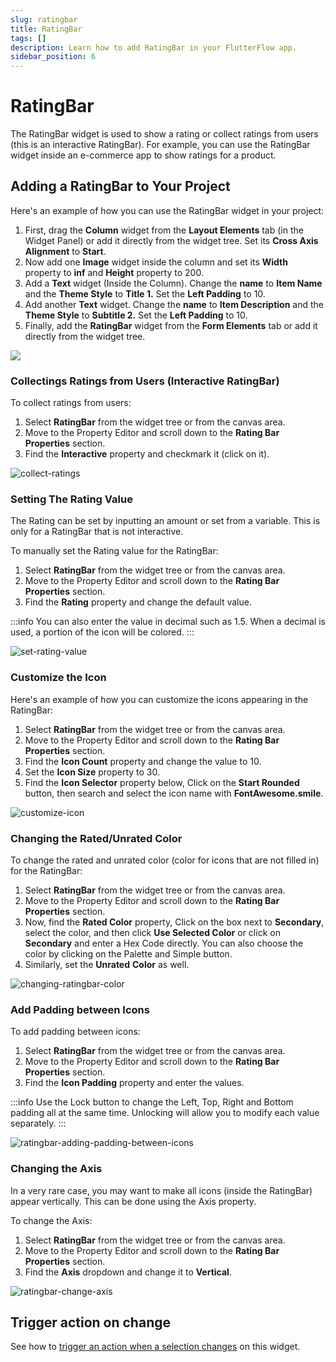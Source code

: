 ```yaml
---
slug: ratingbar
title: RatingBar
tags: []
description: Learn how to add RatingBar in your FlutterFlow app.
sidebar_position: 6
---
```


# RatingBar

The RatingBar widget is used to show a rating or collect ratings from users (this is an interactive RatingBar). For example, you can use the RatingBar widget inside an e-commerce app to show ratings for a product.

## Adding a RatingBar to Your Project

Here's an example of how you can use the RatingBar widget in your project:

1. First, drag the **Column** widget from the **Layout Elements** tab (in the Widget Panel) or add it directly from the widget tree. Set its **Cross Axis Alignment** to **Start**.
2. Now add one **Image** widget inside the column and set its **Width** property to **inf** and **Height** property to 200.
3. Add a **Text** widget (Inside the Column). Change the **name** to **Item Name** and the **Theme Style** to **Title 1.** Set the **Left Padding** to 10.
4. Add another **Text** widget. Change the **name** to **Item Description** and the **Theme Style** to **Subtitle 2.** Set the **Left Padding** to 10.
5. Finally, add the **RatingBar** widget from the **Form Elements** tab or add it directly from the widget tree.

![](../../../control-flow/user-interactivity/imgs/ratingbar-demo.gif)

### Collectings Ratings from Users (Interactive RatingBar)

To collect ratings from users:

1. Select **RatingBar** from the widget tree or from the canvas area.
2. Move to the Property Editor and scroll down to the **Rating Bar Properties** section.
3. Find the **Interactive** property and checkmark it (click on it).

![collect-ratings](../../../control-flow/user-interactivity/imgs/collect-ratings.gif)

### Setting The Rating Value

The Rating can be set by inputting an amount or set from a variable. This is only for a RatingBar that is not interactive.

To manually set the Rating value for the RatingBar:

1. Select **RatingBar** from the widget tree or from the canvas area.
2. Move to the Property Editor and scroll down to the **Rating Bar Properties** section.
3. Find the **Rating** property and change the default value.

:::info
You can also enter the value in decimal such as 1.5. When a decimal is used, a portion of the icon will be colored.
:::

![set-rating-value](../../../control-flow/user-interactivity/imgs/set-rating-value.gif)

### Customize the Icon

Here's an example of how you can customize the icons appearing in the RatingBar:

1. Select **RatingBar** from the widget tree or from the canvas area.
2. Move to the Property Editor and scroll down to the **Rating Bar Properties** section.
3. Find the **Icon Count** property and change the value to 10.
4. Set the **Icon Size** property to 30.
5. Find the **Icon Selector** property below, Click on the **Start Rounded** button, then search and select the icon name with **FontAwesome.smile**.

![customize-icon](../../../control-flow/user-interactivity/imgs/customize-icon.gif)

### Changing the Rated/Unrated Color

To change the rated and unrated color (color for icons that are not filled in) for the RatingBar:

1. Select **RatingBar** from the widget tree or from the canvas area.
2. Move to the Property Editor and scroll down to the **Rating Bar Properties** section.
3. Now, find the **Rated Color** property, Click on the box next to **Secondary**, select the color, and then click **Use Selected Color** or click on **Secondary** and enter a Hex Code directly. You can also choose the color by clicking on the Palette and Simple button.
4. Similarly, set the **Unrated** **Color** as well.

![changing-ratingbar-color](../../../control-flow/user-interactivity/imgs/changing-ratingbar-color.gif)

### Add Padding between Icons

To add padding between icons:

1. Select **RatingBar** from the widget tree or from the canvas area.
2. Move to the Property Editor and scroll down to the **Rating Bar Properties** section.
3. Find the **Icon Padding** property and enter the values.

:::info
Use the Lock button to change the Left, Top, Right and Bottom padding all at the same time. Unlocking will allow you to modify each value separately.
:::

![ratingbar-adding-padding-between-icons](../../../control-flow/user-interactivity/imgs/ratingbar-adding-padding-between-icons.gif)

### Changing the Axis

In a very rare case, you may want to make all icons (inside the RatingBar) appear vertically. This can be done using the Axis property.

To change the Axis:

1. Select **RatingBar** from the widget tree or from the canvas area.
2. Move to the Property Editor and scroll down to the **Rating Bar Properties** section.
3. Find the **Axis** dropdown and change it to **Vertical**.

![ratingbar-change-axis](../../../control-flow/user-interactivity/imgs/ratingbar-change-axis.gif)

## Trigger action on change

See how to [trigger an action when a selection changes](../../../../../resources/ui-building-blocks/widgets/widget-commonalities#trigger-action-on-selection-change) on this widget.